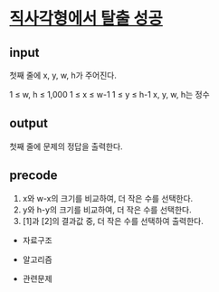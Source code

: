 # [직사각형에서 탈출 성공](https://www.acmicpc.net/problem/1085)

## input 
첫째 줄에 x, y, w, h가 주어진다.

1 ≤ w, h ≤ 1,000
1 ≤ x ≤ w-1
1 ≤ y ≤ h-1
x, y, w, h는 정수

## output
첫째 줄에 문제의 정답을 출력한다.

## precode
1. x와 w-x의 크기를 비교하여, 더 작은 수를 선택한다.
2. y와 h-y의 크기를 비교하여, 더 작은 수를 선택한다.
3. [1]과 [2]의 결과값 중, 더 작은 수를 선택하여 출력한다.

* 자료구조

* 알고리즘
    

* 관련문제